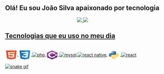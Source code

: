 ## Olá! Eu sou João Silva apaixonado por tecnologia 
<div align="center">
  <a href="https://github.com/joaovictorsilva1">
    <img height="180em" src="https://github-readme-stats.vercel.app/api?username=joaovictorsilva1&show_icons=true&theme=dracula&include_all_commits=true&count_private=true"/>
    <img height="180em" src="https://github-readme-stats.vercel.app/api/top-langs/?username=joaovictorsilva1&layout=compact&langs_count=16&theme=dracula"/>
</div>
  
## Tecnologias que eu uso no meu dia
  
<div style="display: inline_block"><br>
    <img align="center" alt="html5"  height="30" width="40" src="https://raw.githubusercontent.com/devicons/devicon/master/icons/html5/html5-original.svg"/>
    <img align="center" alt="css"  height="30" width="40" src="https://raw.githubusercontent.com/devicons/devicon/master/icons/css3/css3-original.svg"/>
    <img align="center" alt="php"  height="30" width="40" src="https://cdn.jsdelivr.net/gh/devicons/devicon/icons/php/php-original.svg"/>
    <img align="center" alt="c#" height="30" width="40" src="https://raw.githubusercontent.com/devicons/devicon/master/icons/csharp/csharp-original.svg"/>
    <img align="center" alt="mysql"  height="30" width="40" src="https://cdn.jsdelivr.net/gh/devicons/devicon/icons/mysql/mysql-original-wordmark.svg"/>
    <img align="center" alt="react native"  height="30" width="40" src="https://cdn.jsdelivr.net/gh/devicons/devicon/icons/react/react-original-wordmark.svg" />
    <img align="center" alt="react "python"  height="30" width="40" src="https://raw.githubusercontent.com/devicons/devicon/master/icons/python/python-original.svg"/>
    <img align="center" alt="react "bootstrap"  height="30" width="40" src="https://cdn.jsdelivr.net/gh/devicons/devicon/icons/bootstrap/bootstrap-original.svg"/>
    
![snake gif](https://github.com/joaovictorsilva1/joaovictorsilva1/blob/output/github-contribution-grid-snake.svg)
